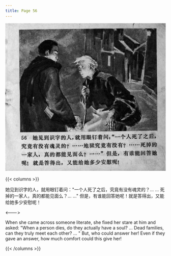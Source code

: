 ```yaml
---
title: Page 56
---
```


![zhufu panel](./../../images/zhufu/seifert0772_zf_0061_056.jpg)

{{< columns >}}

她见到识字的人，就用眼钉着问："一个人死了之后，究竟有没有魂灵的？... ... 死掉的一家人，真的都能见面么？... ..." 但是，有谁能回答她呢！就是答得出，又能给她多少安慰呢！

 <--->

When she came across someone literate, she fixed her stare at him and asked: "When a person dies, do they actually have a soul? ... Dead families, can they truly meet each other? ... " But, who could answer her! Even if they gave an answer, how much comfort could this give her!

{{< /columns >}}
